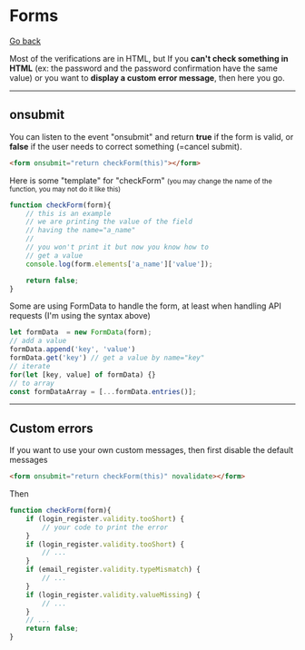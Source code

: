 # Forms

[Go back](..#js-for-websites)

Most of the verifications are in HTML, but If you **can't check something in HTML** (ex: the password and the password confirmation have the same value) or you want to **display a custom error message**, then here you go.

<hr class="sl">

## onsubmit

You can listen to the event "onsubmit" and return **true** if the form is valid, or **false** if the user needs to correct something (=cancel submit).

```html
<form onsubmit="return checkForm(this)"></form>
```

Here is some "template" for "checkForm" <small>(you may change the name of the function, you may not do it like this)</small>

```js
function checkForm(form){
    // this is an example
    // we are printing the value of the field
    // having the name="a_name"
    //
    // you won't print it but now you know how to
    // get a value
    console.log(form.elements['a_name']['value']);

    return false;
}
```

Some are using FormData to handle the form, at least when handling API requests (I'm using the syntax above)

```js
let formData  = new FormData(form);
// add a value
formData.append('key', 'value')
formData.get('key') // get a value by name="key"
// iterate
for(let [key, value] of formData) {}
// to array
const formDataArray = [...formData.entries()];
```

<hr class="sr">

## Custom errors

If you want to use your own custom messages, then first disable the default messages

```html
<form onsubmit="return checkForm(this)" novalidate></form>
```

Then

```js
function checkForm(form){
    if (login_register.validity.tooShort) {
        // your code to print the error
    }
    if (login_register.validity.tooShort) {
        // ...
    }
    if (email_register.validity.typeMismatch) {
        // ...
    }
    if (login_register.validity.valueMissing) {
        // ...
    }
    // ...
    return false;
}
```
